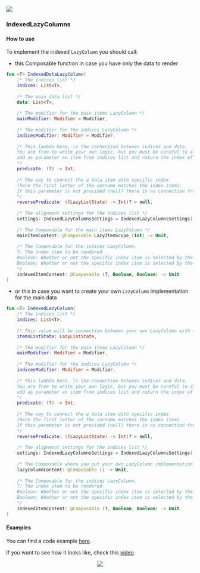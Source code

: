 [![](https://jitpack.io/v/BILLyTheLiTTle/LazyColumns.svg)](https://jitpack.io/#BILLyTheLiTTle/LazyColumns)

### IndexedLazyColumns
#### How to use
To implement the indexed `LazyColumn` you should call:
 - this Composable function in case you have only the data to render
```kotlin
fun <T> IndexedDataLazyColumn(
    /* The indices list */
    indices: List<T>,
    
    /* The main data list */
    data: List<T>,
    
    /* The modifier for the main items LazyColumn */
    mainModifier: Modifier = Modifier,
    
    /* The modifier for the indices LazyColumn */
    indicesModifier: Modifier = Modifier,
    
    /* This lambda here, is the connection between indices and data. 
    You are free to write your own logic, but you must be careful to always 
    add as parameter an item from indices list and return the index of an item from data.
    */
    predicate: (T) -> Int,
    
    /* The way to connect the a data item with specific index 
    (here the first letter of the surname matches the index item).
    If this parameter is not provided (null) there is no connection from data list to the indices list.
    */
    reversePredicate: ((LazyListState) -> Int)? = null,
    
    /* The alignment settings for the indices list */
    settings: IndexedLazyColumnsSettings = IndexedLazyColumnsSettings(),
    
    /* The Composable for the main items LazyColumn */
    mainItemContent: @Composable LazyItemScope.(Int) -> Unit,
    
    /* The Composable for the indices LazyColumn.
    T: The index item to be rendered
    Boolean: Whether or not the specific index item is selected by the user
    Boolean: Whether or not the specific index item is selected by the user has a match on the data list
    */
    indexedItemContent: @Composable (T, Boolean, Boolean) -> Unit
)
```
 - or this in case you want to create your own `LazyColumn` implementation for the main data
```kotlin
fun <T> IndexedLazyColumn(
    /* The indices list */
    indices: List<T>,
    
    /* This value will be connection between your own LazyColumn with the indices */
    itemsListState: LazyListState,
    
    /* The modifier for the main items LazyColumn */
    mainModifier: Modifier = Modifier,
    
    /* The modifier for the indices LazyColumn */
    indicesModifier: Modifier = Modifier,
    
    /* This lambda here, is the connection between indices and data. 
    You are free to write your own logic, but you must be careful to always 
    add as parameter an item from indices list and return the index of an item from data.
    */
    predicate: (T) -> Int,
    
    /* The way to connect the a data item with specific index 
    (here the first letter of the surname matches the index item).
    If this parameter is not provided (null) there is no connection from data list to the indices list.
    */
    reversePredicate: ((LazyListState) -> Int)? = null,
    
    /* The alignment settings for the indices list */
    settings: IndexedLazyColumnsSettings = IndexedLazyColumnsSettings(),
    
    /* The Composable where you put your own LazyColumn implementation */
    lazyColumnContent: @Composable () -> Unit,
    
    /* The Composable for the indices LazyColumn.
    T: The index item to be rendered
    Boolean: Whether or not the specific index item is selected by the user
    Boolean: Whether or not the specific index item is selected by the user has a match on the data list
    */
    indexedItemContent: @Composable (T, Boolean, Boolean) -> Unit
)
```
#### Examples
You can find a code example [here](https://github.com/BILLyTheLiTTle/LazyColumns/blob/main/app/src/main/java/com/billythelittle/lazycolumnsexample/indexed/ExampleIndexedLazyColumns.kt).

If you want to see how it looks like, check this [video](https://youtu.be/-LvYbSgeMwU).

<p align="center">
	<a href="https://www.youtube.com/watch?v=-LvYbSgeMwU" target="_blank">
		<img src="https://img.youtube.com/vi/-LvYbSgeMwU/0.jpg">
	</a>
</p>